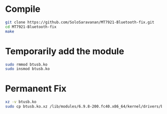 # Compile

```sh
git clone https://github.com/SoloSaravanan/MT7921-Bluetooth-fix.git
cd MT7921-Bluetooth-fix
make
```

# Temporarily add the module

```sh
sudo rmmod btusb.ko
sudo insmod btusb.ko
```

# Permanent Fix

```sh
xz -v btusb.ko
sudo cp btusb.ko.xz /lib/modules/6.9.8-200.fc40.x86_64/kernel/drivers/bluetooth/
```